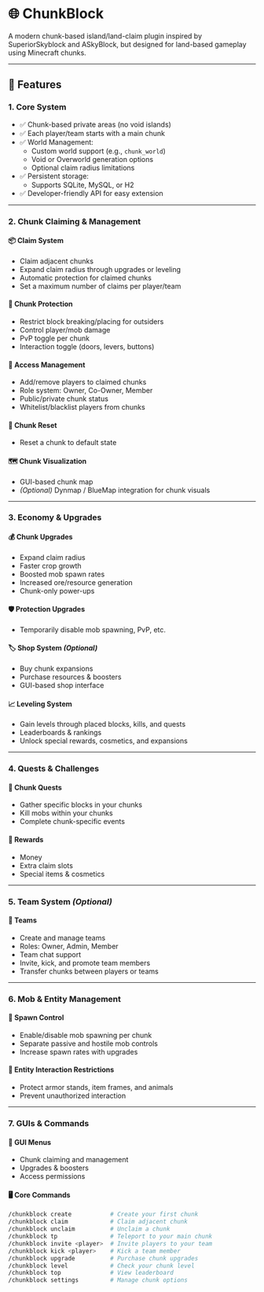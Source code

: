 # 🌐 ChunkBlock

A modern chunk-based island/land-claim plugin inspired by SuperiorSkyblock and ASkyBlock, but designed for land-based gameplay using Minecraft chunks.

---

## 🔧 Features

### 1. Core System
- ✅ Chunk-based private areas (no void islands)
- ✅ Each player/team starts with a main chunk
- ✅ World Management:
  - Custom world support (e.g., `chunk_world`)
  - Void or Overworld generation options
  - Optional claim radius limitations
- ✅ Persistent storage:
  - Supports SQLite, MySQL, or H2
- ✅ Developer-friendly API for easy extension

---

### 2. Chunk Claiming & Management

#### 📦 Claim System
- Claim adjacent chunks
- Expand claim radius through upgrades or leveling
- Automatic protection for claimed chunks
- Set a maximum number of claims per player/team

#### 🔐 Chunk Protection
- Restrict block breaking/placing for outsiders
- Control player/mob damage
- PvP toggle per chunk
- Interaction toggle (doors, levers, buttons)

#### 👥 Access Management
- Add/remove players to claimed chunks
- Role system: Owner, Co-Owner, Member
- Public/private chunk status
- Whitelist/blacklist players from chunks

#### 🔨 Chunk Reset
- Reset a chunk to default state

#### 🗺️ Chunk Visualization
- GUI-based chunk map
- *(Optional)* Dynmap / BlueMap integration for chunk visuals

---

### 3. Economy & Upgrades

#### 💰 Chunk Upgrades
- Expand claim radius
- Faster crop growth
- Boosted mob spawn rates
- Increased ore/resource generation
- Chunk-only power-ups

#### 🛡️ Protection Upgrades
- Temporarily disable mob spawning, PvP, etc.

#### 🏷️ Shop System *(Optional)*
- Buy chunk expansions
- Purchase resources & boosters
- GUI-based shop interface

#### 📈 Leveling System
- Gain levels through placed blocks, kills, and quests
- Leaderboards & rankings
- Unlock special rewards, cosmetics, and expansions

---

### 4. Quests & Challenges

#### 📜 Chunk Quests
- Gather specific blocks in your chunks
- Kill mobs within your chunks
- Complete chunk-specific events

#### 🎁 Rewards
- Money
- Extra claim slots
- Special items & cosmetics

---

### 5. Team System *(Optional)*

#### 👥 Teams
- Create and manage teams
- Roles: Owner, Admin, Member
- Team chat support
- Invite, kick, and promote team members
- Transfer chunks between players or teams

---

### 6. Mob & Entity Management

#### 🧟 Spawn Control
- Enable/disable mob spawning per chunk
- Separate passive and hostile mob controls
- Increase spawn rates with upgrades

#### 🛑 Entity Interaction Restrictions
- Protect armor stands, item frames, and animals
- Prevent unauthorized interaction

---

### 7. GUIs & Commands

#### 📂 GUI Menus
- Chunk claiming and management
- Upgrades & boosters
- Access permissions

#### 🖥️ Core Commands
```bash
/chunkblock create           # Create your first chunk
/chunkblock claim            # Claim adjacent chunk
/chunkblock unclaim          # Unclaim a chunk
/chunkblock tp               # Teleport to your main chunk
/chunkblock invite <player>  # Invite players to your team
/chunkblock kick <player>    # Kick a team member
/chunkblock upgrade          # Purchase chunk upgrades
/chunkblock level            # Check your chunk level
/chunkblock top              # View leaderboard
/chunkblock settings         # Manage chunk options
